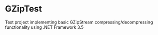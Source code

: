 # GZipTest
Test project implementing basic GZipStream compressing/decompressing functionality using .NET Framework 3.5
